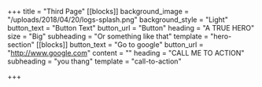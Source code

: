 +++
title = "Third Page"
[[blocks]]
background_image = "/uploads/2018/04/20/logs-splash.png"
background_style = "Light"
button_text = "Button Text"
button_url = "Button"
heading = "A TRUE HERO"
size = "Big"
subheading = "Or something like that"
template = "hero-section"
[[blocks]]
button_text = "Go to google"
button_url = "http://www.google.com"
content = ""
heading = "CALL ME TO ACTION"
subheading = "you thang"
template = "call-to-action"

+++
